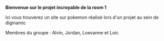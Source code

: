 **Bienvenue sur le projet incroyable de la room 1**

Ici vous trouverez un site sur pokemon réalisé lors d'un projet au sein de diginamic

Membres du groupe : Alvin, Jordan, Loevanne et Loic
